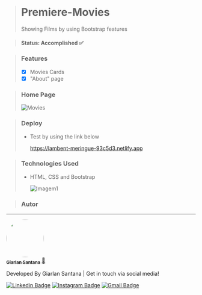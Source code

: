 > # Premiere-Movies
> Showing Films by using Bootstrap features

> #### Status: Accomplished ✅

> ### Features
> - [X] Movies Cards
> - [X] "About" page

> ### Home Page
> ![Movies](https://user-images.githubusercontent.com/108962578/231310526-ca19bde4-0b94-4843-9415-4f57eacece41.png)

> ### Deploy
> * Test by using the link below
> 
>   https://lambent-meringue-93c5d3.netlify.app

> ### Technologies Used
> * HTML, CSS and Bootstrap
>
>   ![Imagem1](https://user-images.githubusercontent.com/108962578/231318644-d3f00f6d-ddfe-4843-b069-9bd5e71d0a95.png)

> ### Autor
---

<a href="https://www.instagram.com/santana.fsd/">
 <img style="border-radius: 50%;" src="https://user-images.githubusercontent.com/108962578/231322748-dab2928a-a426-453c-9f2a-23d6b6bc104d.png" width="100px;" alt=""/>
 <br />
 <sub><b>Giarlan Santana</b></sub></a> <a href="https://blog.rocketseat.com.br/author/thiago//" title="Rocketseat">🚀</a>


Developed By Giarlan Santana | Get in touch via social media!

[![Linkedin Badge](https://img.shields.io/badge/-Giarlan-blue?style=flat-square&logo=Linkedin&logoColor=white&link=https://www.linkedin.com/in/giarlan-santana-367022152/)](https://www.linkedin.com/in/giarlan-santana-367022152/)
[![Instagram Badge](https://img.shields.io/badge/-Giarlan-CE59CE?style=flat-square&logo=Instagram&logoColor=white&link=https://www.instagram.com/santana.fsd/)](https://www.instagram.com/santana.fsd/)
[![Gmail Badge](https://img.shields.io/badge/-giarlansilva@gmail.com-EA4335?style=flat-square&logo=Gmail&logoColor=white&link=mailto:giarlansilva@gmail.com)](mailto:giarlansilva@gmail.com)
